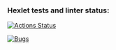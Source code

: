 ### Hexlet tests and linter status:
[![Actions Status](https://github.com/Yrn178/frontend-project-44/actions/workflows/hexlet-check.yml/badge.svg)](https://github.com/Yrn178/frontend-project-44/actions)

[![Bugs](https://sonarcloud.io/api/project_badges/measure?project=Yrn178_frontend-project-44&metric=bugs)](https://sonarcloud.io/summary/new_code?id=Yrn178_frontend-project-44)
